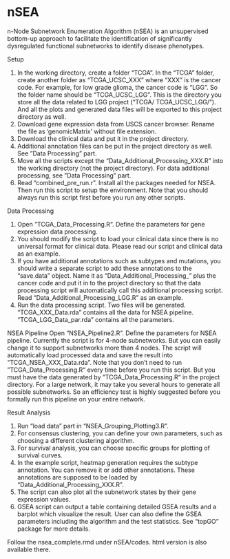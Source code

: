 # nSEA

n-Node Subnetwork Enumeration Algorithm (nSEA) is an unsupervised bottom-up approach to facilitate the identification of significantly dysregulated functional subnetworks to identify disease phenotypes.




Setup
1. In the working directory, create a folder “TCGA”. In the “TCGA” folder, create another folder as “TCGA_UCSC_XXX” where “XXX” is the cancer code. For example, for low grade glioma, the cancer code is “LGG”. So the folder name should be “TCGA_UCSC_LGG”. This is the directory you store all the data related to LGG project (“TCGA/ TCGA_UCSC_LGG/”). And all the plots and generated data files will be exported to this project directory as well.
2. Download gene expression data from USCS cancer browser. Rename the file as ‘genomicMatrix’ without file extension. 
3. Download the clinical data and put it in the project directory.
4. Additional annotation files can be put in the project directory as well. See ”Data Processing” part.
5. Move all the scripts except the “Data_Additional_Processing_XXX.R” into the working directory (not the project directory). For data additional processing, see ”Data Processing” part.
6. Read “combined_pre_run.r”. Install all the packages needed for NSEA. Then run this script to setup the environment. Note that you should always run this script first before you run any other scripts.

Data Processing
1.	Open ”TCGA_Data_Processing.R“. Define the parameters for gene expression data processing.
2.	You should modify the script to load your clinical data since there is no universal format for clinical data. Please read our script and clinical data as an example.
3.	If you have additional annotations such as subtypes and mutations, you should write a separate script to add these annotations to the “save.data” object. Name it as “Data_Additional_Processing_” plus the cancer code and put it in to the project directory so that the data processing script will automatically call this additional processing script. Read “Data_Additional_Processing_LGG.R” as an example.
4.	Run the data processing script. Two files will be generated. “TCGA_XXX_Data.rda” contains all the data for NSEA pipeline. “TCGA_LGG_Data_par.rda” contains all the parameters.

NSEA Pipeline
Open “NSEA_Pipeline2.R”. Define the parameters for NSEA pipeline. Currently the script is for 4-node subnetworks. But you can easily change it to support subnetworks more than 4 nodes. The script will automatically load processed data and save the result into “TCGA_NSEA_XXX_Data.rda”. Note that you don’t need to run ”TCGA_Data_Processing.R“ every time before you run this script. But you must have the data generated by ”TCGA_Data_Processing.R“ in the project directory. For a large network, it may take you several hours to generate all possible subnetworks. So an efficiency test is highly suggested before you formally run this pipeline on your entire network. 

Result Analysis
1.	Run “load data” part in “NSEA_Grouping_Plotting3.R”. 
2.	For consensus clustering, you can define your own parameters, such as choosing a different clustering algorithm.
3.	For survival analysis, you can choose specific groups for plotting of survival curves.
4.	In the example script, heatmap generation requires the subtype annotation. You can remove it or add other annotations. These annotations are supposed to be loaded by “Data_Additional_Processing_XXX.R”.
6.	The script can also plot all the subnetwork states by their gene expression values.
7.	GSEA script can output a table containing detailed GSEA results and a barplot which visualize the result. User can also define the GSEA parameters including the algorithm and the test statistics. See “topGO” package for more details.

Follow the nsea_complete.rmd under nSEA/codes. html version is also available there.

